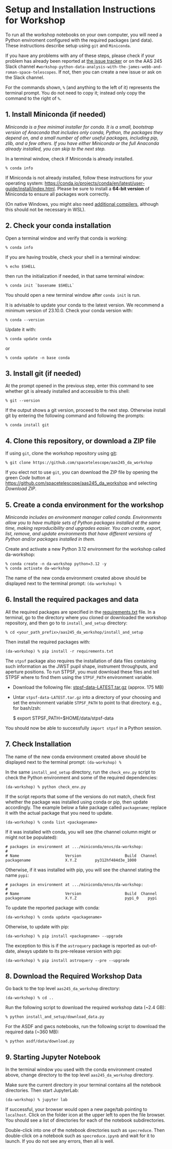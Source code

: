 # Setup and Installation Instructions for Workshop

To run all the workshop notebooks on your own computer, you will need
a Python enviroment configured with the required packages (and data).
These instructions describe setup using `git` and `Miniconda`.

If you have any problems with any of these steps, please
check if your problem has already been reported at [the issue
tracker](https://github.com/spacetelescope/aas245_da_workshop/issues)
or on the AAS 245 Slack channel
`#workshop-python-data-analysis-with-the-james-webb-and-roman-space-telescopes`. If not, then you can create a new issue or ask on the Slack
channel.

For the commands shown, `%` (and anything to the left of it) represents
the terminal prompt. You do not need to copy it; instead only copy the
command to the right of `%`.


## 1. Install Miniconda (if needed)

*Miniconda is a free minimal installer for conda. It is a small,
bootstrap version of Anaconda that includes only conda, Python, the
packages they depend on, and a small number of other useful packages,
including pip, zlib, and a few others. If you have either Miniconda or
the full Anaconda already installed, you can skip to the next step.*

In a terminal window, check if Miniconda is already installed.

    % conda info

If Miniconda is not already installed, follow
these instructions for your operating system:
https://conda.io/projects/conda/en/latest/user-guide/install/index.html.
Please be sure to install a **64-bit version** of Miniconda to ensure
all packages work correctly.

(On native Windows, you might also need [additional
compilers](https://github.com/conda/conda-build/wiki/Windows-Compilers),
although this should not be necessary in WSL).


## 2. Check your conda installation

Open a terminal window and verify that conda is working:

    % conda info

If you are having trouble, check your shell in a terminal window:

    % echo $SHELL

then run the initialization if needed, in that same terminal window:

    % conda init `basename $SHELL`

You should open a new terminal window after `conda init` is run.

It is advisable to update your conda to the latest version. We recommend
a minimum version of 23.10.0. Check your conda version with:

    % conda --version

Update it with:

    % conda update conda

or

    % conda update -n base conda


## 3. Install git (if needed)

At the prompt opened in the previous step, enter this command to see
whether git is already installed and accessible to this shell:

    % git --version

If the output shows a git version, proceed to the next step. Otherwise
install git by entering the following command and following the prompts:

    % conda install git


## 4. Clone this repository, or download a ZIP file

If using `git`, clone the workshop repository using
[git](https://help.github.com/articles/set-up-git/):

    % git clone https://github.com/spacetelescope/aas245_da_workshop

If you elect not to use `git`, you can download
the ZIP file by opening the green *Code* button at
https://github.com/spacetelescope/aas245_da_workshop and selecting
*Download ZIP*.


## 5. Create a conda environment for the workshop

*Miniconda includes an environment manager called conda. Environments
allow you to have multiple sets of Python packages installed at the
same time, making reproducibility and upgrades easier. You can create,
export, list, remove, and update environments that have different
versions of Python and/or packages installed in them.*

Create and activate a new Python 3.12 environment for the workshop
called da-workshop:

    % conda create -n da-workshop python=3.12 -y
    % conda activate da-workshop

The name of the new conda environment created above should be displayed next
to the terminal prompt: `(da-workshop) %`


## 6. Install the required packages and data

All the required packages are specified in the
[requirements.txt](https://github.com/spacetelescope/aas245_da_workshop/blob/main/install_and_setup/requirements.txt)
file. In a terminal, go to the directory where you cloned or downloaded the
workshop repository, and then go to to `install_and_setup` directory:

    % cd <your_path_prefix>/aas245_da_workshop/install_and_setup

Then install the required packages with:

    (da-workshop) % pip install -r requirements.txt

The `stpsf` package also requires the installation of data files
containing such information as the JWST pupil shape, instrument
throughputs, and aperture positions. To run STPSF, you must download
these files and tell STPSF where to find them using the `STPSF_PATH`
environment variable.

* Download the following file: [stpsf-data-LATEST.tar.gz](https://stsci.box.com/shared/static/kqfolg2bfzqc4mjkgmujo06d3iaymahv.gz) (approx. 175 MB)

* Untar `stpsf-data-LATEST.tar.gz` into a directory of your choosing
  and set the environment variable `STPSF_PATH` to point to that
  directory. e.g., for bash/zsh:

    $ export STPSF_PATH=$HOME/data/stpsf-data

You should now be able to successfully `import stpsf` in a Python session.


## 7. Check Installation

The name of the new conda environment created above should be displayed next
to the terminal prompt: `(da-workshop) %`

In the same `install_and_setup` directory, run the `check_env.py` script to
check the Python environment and some of the required dependencies:

    (da-workshop) % python check_env.py

If the script reports that some of the versions do not match, check first
whether the package was installed using conda or pip, then update accordingly.
The example below a fake package called `packagename`; replace it with the
actual package that you need to update.

    (da-workshop) % conda list <packagename>

If it was installed with conda, you will see (the channel column might or
might not be populated):

    # packages in environment at .../miniconda/envs/da-workshop:
    #
    # Name                    Version                   Build  Channel
    packagename               X.Y.Z        py312hf484d3e_1000

Otherwise, if it was installed with pip, you will see the channel stating the
name `pypi`:

    # packages in environment at .../miniconda/envs/da-workshop:
    #
    # Name                    Version                   Build  Channel
    packagename               X.Y.Z                     pypi_0    pypi

To update the reported package with conda:

    (da-workshop) % conda update <packagename>

Otherwise, to update with pip:

    (da-workshop) % pip install <packagename> --upgrade

The exception to this is if the `astroquery` package is reported as
out-of-date, always update to its pre-release version with pip:

    (da-workshop) % pip install astroquery --pre --upgrade


## 8. Download the Required Workshop Data

Go back to the top level `aas245_da_workshop` directory:

    (da-workshop) % cd ..

Run the following script to download the required workshop data
(~2.4 GB):

    % python install_and_setup/download_data.py

For the ASDF and gwcs notebooks, run the following script to download
the required data (~360 MB):

    % python asdf/data/download.py


## 9. Starting Jupyter Notebook

In the terminal window you used with the conda environment created
above, change directory to the top level `aas245_da_workshop` directory.

Make sure the current directory in your terminal contains all the
notebook directories. Then start JupyterLab:

    (da-workshop) % jupyter lab

If successful, your browser would open a new page/tab pointing to
`localhost`. Click on the folder icon at the upper left to open the file
browser. You should see a list of directories for each of the notebook
subdirectories.

Double-click into one of the notebook directories such as `specreduce`.
Then double-click on a notebook such as `specreduce.ipynb` and wait for
it to launch. If you do not see any errors, then all is well.
